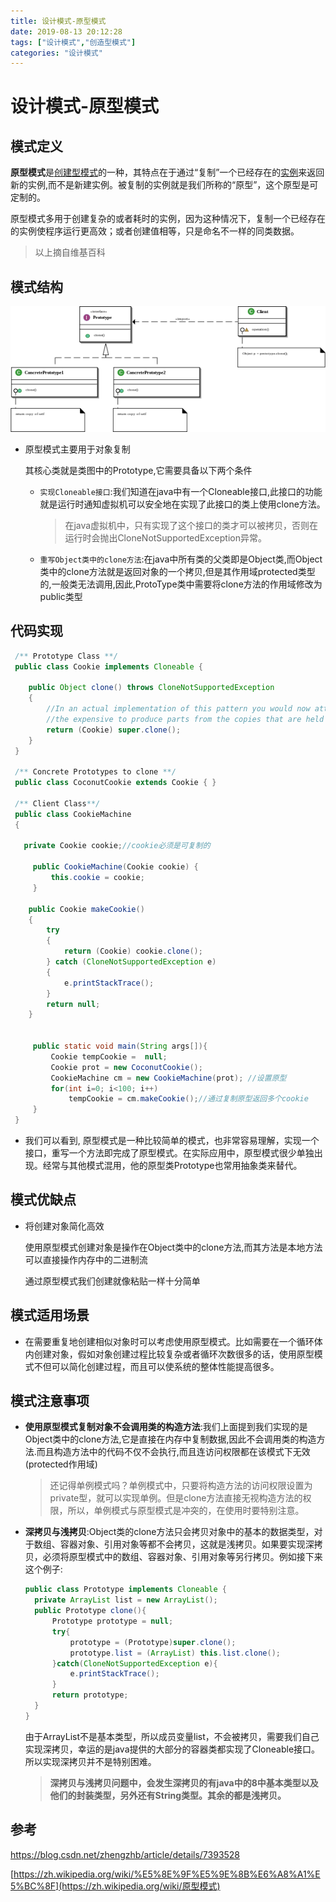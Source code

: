 ```yaml
---
title: 设计模式-原型模式
date: 2019-08-13 20:12:28
tags: ["设计模式","创造型模式"]
categories: "设计模式"
---
```


# 设计模式-原型模式

## 模式定义

**原型模式**是[创建型模式](https://zh.wikipedia.org/wiki/創建型模式)的一种，其特点在于通过“复制”一个已经存在的[实例](https://zh.wikipedia.org/wiki/实例)来返回新的实例,而不是新建实例。被复制的实例就是我们所称的“原型”，这个原型是可定制的。

原型模式多用于创建复杂的或者耗时的实例，因为这种情况下，复制一个已经存在的实例使程序运行更高效；或者创建值相等，只是命名不一样的同类数据。

> 以上摘自维基百科

## 模式结构

![](https://raw.githubusercontent.com/catwithtudou/photo/master/600px-Prototype_UML.svg.png)

- 原型模式主要用于对象复制

  其核心类就是类图中的Prototype,它需要具备以下两个条件

  - `实现Cloneable接口`:我们知道在java中有一个Cloneable接口,此接口的功能就是运行时通知虚拟机可以安全地在实现了此接口的类上使用clone方法。

    > 在java虚拟机中，只有实现了这个接口的类才可以被拷贝，否则在运行时会抛出CloneNotSupportedException异常。

  - `重写Object类中的clone方法`:在java中所有类的父类即是Object类,而Object类中的clone方法就是返回对象的一个拷贝,但是其作用域protected类型的,一般类无法调用,因此,ProtoType类中需要将clone方法的作用域修改为public类型

## 代码实现

```java
 /** Prototype Class **/
 public class Cookie implements Cloneable {
   
    public Object clone() throws CloneNotSupportedException
    {
        //In an actual implementation of this pattern you would now attach references to
        //the expensive to produce parts from the copies that are held inside the prototype.
        return (Cookie) super.clone();
    }
 }
 
 /** Concrete Prototypes to clone **/
 public class CoconutCookie extends Cookie { }
 
 /** Client Class**/
 public class CookieMachine
 {
 
   private Cookie cookie;//cookie必须是可复制的
 
     public CookieMachine(Cookie cookie) { 
         this.cookie = cookie; 
     } 

    public Cookie makeCookie()
    {
        try
        {
            return (Cookie) cookie.clone();
        } catch (CloneNotSupportedException e)
        {
            e.printStackTrace();
        }
        return null;
    } 

 
     public static void main(String args[]){ 
         Cookie tempCookie =  null; 
         Cookie prot = new CoconutCookie(); 
         CookieMachine cm = new CookieMachine(prot); //设置原型
         for(int i=0; i<100; i++) 
             tempCookie = cm.makeCookie();//通过复制原型返回多个cookie 
     } 
 }
```

- 我们可以看到, 原型模式是一种比较简单的模式，也非常容易理解，实现一个接口，重写一个方法即完成了原型模式。在实际应用中，原型模式很少单独出现。经常与其他模式混用，他的原型类Prototype也常用抽象类来替代。

## 模式优缺点

- 将创建对象简化高效

  使用原型模式创建对象是操作在Object类中的clone方法,而其方法是本地方法可以直接操作内存中的二进制流

  通过原型模式我们创建就像粘贴一样十分简单

## 模式适用场景

- 在需要重复地创建相似对象时可以考虑使用原型模式。比如需要在一个循环体内创建对象，假如对象创建过程比较复杂或者循环次数很多的话，使用原型模式不但可以简化创建过程，而且可以使系统的整体性能提高很多。

## 模式注意事项

- **使用原型模式复制对象不会调用类的构造方法**:我们上面提到我们实现的是Object类中的clone方法,它是直接在内存中复制数据,因此不会调用类的构造方法.而且构造方法中的代码不仅不会执行,而且连访问权限都在该模式下无效(protected作用域)

  > 还记得单例模式吗？单例模式中，只要将构造方法的访问权限设置为private型，就可以实现单例。但是clone方法直接无视构造方法的权限，所以，单例模式与原型模式是冲突的，在使用时要特别注意。

  

- **深拷贝与浅拷贝**:Object类的clone方法只会拷贝对象中的基本的数据类型，对于数组、容器对象、引用对象等都不会拷贝，这就是浅拷贝。如果要实现深拷贝，必须将原型模式中的数组、容器对象、引用对象等另行拷贝。例如接下来这个例子:

  ```java
  public class Prototype implements Cloneable {
  	private ArrayList list = new ArrayList();
  	public Prototype clone(){
  		Prototype prototype = null;
  		try{
  			prototype = (Prototype)super.clone();
  			prototype.list = (ArrayList) this.list.clone();
  		}catch(CloneNotSupportedException e){
  			e.printStackTrace();
  		}
  		return prototype; 
  	}
  }
  ```

  由于ArrayList不是基本类型，所以成员变量list，不会被拷贝，需要我们自己实现深拷贝，幸运的是java提供的大部分的容器类都实现了Cloneable接口。所以实现深拷贝并不是特别困难。

  > **深拷贝与浅拷贝问题中，会发生深拷贝的有java中的8中基本类型以及他们的封装类型，另外还有String类型。其余的都是浅拷贝。**

## 参考

https://blog.csdn.net/zhengzhb/article/details/7393528

[https://zh.wikipedia.org/wiki/%E5%8E%9F%E5%9E%8B%E6%A8%A1%E5%BC%8F](https://zh.wikipedia.org/wiki/原型模式)

